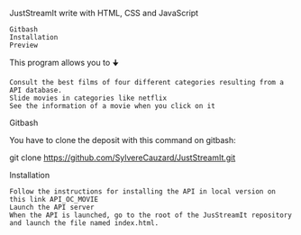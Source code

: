 JustStreamIt write with HTML, CSS and JavaScript

    Gitbash
    Installation
    Preview

This program allows you to 🠋

    Consult the best films of four different categories resulting from a API database.
    Slide movies in categories like netflix
    See the information of a movie when you click on it

Gitbash

You have to clone the deposit with this command on gitbash:

git clone https://github.com/SylvereCauzard/JustStreamIt.git

Installation

    Follow the instructions for installing the API in local version on this link API_OC_MOVIE
    Launch the API server
    When the API is launched, go to the root of the JusStreamIt repository and launch the file named index.html.
